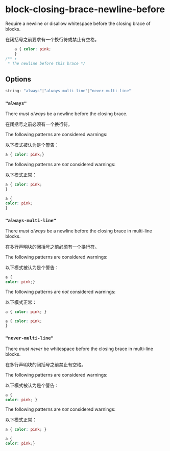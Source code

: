 # block-closing-brace-newline-before

Require a newline or disallow whitespace before the closing brace of blocks.

在闭括号之前要求有一个换行符或禁止有空格。

```css
    a { color: pink;
    }
/** ↑
 * The newline before this brace */
```

## Options

```js
string: "always"|"always-multi-line"|"never-multi-line"
```

### `"always"`

There *must always* be a newline before the closing brace.

在闭括号之前必须有一个换行符。

The following patterns are considered warnings:

以下模式被认为是个警告：

```css
a { color: pink;}
```

The following patterns are *not* considered warnings:

以下模式正常：

```css
a { color: pink;
}
```

```css
a {
color: pink;
}
```

### `"always-multi-line"`

There *must always* be a newline before the closing brace in multi-line blocks.

在多行声明块的闭括号之前必须有一个换行符。

The following patterns are considered warnings:

以下模式被认为是个警告：

```css
a {
color: pink;}
```

The following patterns are *not* considered warnings:

以下模式正常：

```css
a { color: pink; }
```

```css
a { color: pink;
}
```

### `"never-multi-line"`

There *must never* be whitespace before the closing brace in multi-line blocks.

在多行声明块的闭括号之前禁止有空格。

The following patterns are considered warnings:

以下模式被认为是个警告：

```css
a {
color: pink; }
```

The following patterns are *not* considered warnings:

以下模式正常：

```css
a { color: pink; }
```

```css
a {
color: pink;}
```
